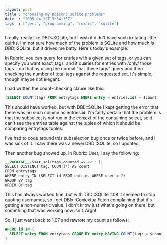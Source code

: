 ```yaml
---
layout: post
title : "choosing my poison: sqlite problems"
date  : "2005-04-12T13:34:35Z"
tags  : ["perl", "programming", "rubric", "sqlite"]
---
```

I really, really like DBD::SQLite, but I wish it didn't have such irritating
little quirks.  I'm not sure how much of the problem is SQLite and how much is
DBD::SQLite, but it drives me batty.  Here's today's example:

In Rubric, you can query for entries with a given set of tags, or you can
specify you want exact_tags, and it queries for entries with /only/ those tags.
I do that by using the normal "has these tags" query and then checking the
number of total tags against the requested set.  It's simple, though maybe not
elegant.

I had written the count-checking clause like this:

```sql
(SELECT COUNT(tag) FROM entrytags WHERE entry = entries.id) = $count
```

This should have worked, but with DBD::SQLite I kept getting the error that
there was no such column as entries.id.  I'm fairly certain that the problem is
that the subselect is not run in the context of the containing select, so it
can't see the entries table against the tuples of which it should be comparing
entrytags tuples.

I've had to code around this subselection bug once or twice before, and I was
sick of it.  I saw there was a newer DBD::SQLite, so I updated.

Then another bug showed up.  In Rubric::User, I say the following:

```perl
__PACKAGE__->set_sql(tags_counted => <<'' );
SELECT DISTINCT tag, COUNT(*) AS count
FROM entrytags
WHERE entry IN (SELECT id FROM entries WHERE user = ?)
GROUP BY tag
ORDER BY tag
```

This has always worked fine, but with DBD::SQLite 1.08 it seemed to stop
quoting usernames, so I get DBIx::ContextualFetch complaining that it's getting
a non-numeric value.  I don't know just what's going on there, but something
that was working now isn't.  Argh!

So, I just went back to 1.07 and rewrote my count as follows:

```sql
WHERE id IN (
  SELECT entry FROM entrytags GROUP BY entry HAVING COUNT(tag) = $count
)
```
